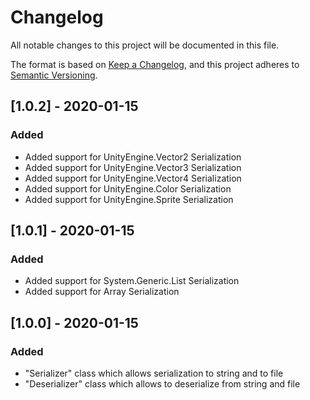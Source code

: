 # Changelog

All notable changes to this project will be documented in this file.

The format is based on [Keep a Changelog](https://keepachangelog.com/en/1.0.0/),
and this project adheres to [Semantic Versioning](https://semver.org/spec/v2.0.0.html).

## [1.0.2] - 2020-01-15

### Added
- Added support for UnityEngine.Vector2 Serialization
- Added support for UnityEngine.Vector3 Serialization
- Added support for UnityEngine.Vector4 Serialization
- Added support for UnityEngine.Color Serialization
- Added support for UnityEngine.Sprite Serialization

## [1.0.1] - 2020-01-15

### Added
- Added support for System.Generic.List Serialization
- Added support for Array Serialization

## [1.0.0] - 2020-01-15

### Added
- "Serializer" class which allows serialization to string and to file
- "Deserializer" class which allows to deserialize from string and file